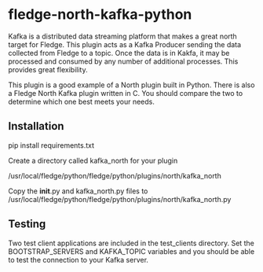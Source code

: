 # fledge-north-kafka-python

Kafka is a distributed data streaming platform that makes a great north target for Fledge. This plugin acts as a Kafka Producer sending the data collected from Fledge to a topic. Once the data is in Kakfa, it may be processed and consumed by any number of additional processes. This provides great flexibility.

This plugin is a good example of a North plugin built in Python. There is also a Fledge North Kafka plugin written in C. You should compare the two to determine which one best meets your needs.

## Installation

pip install requirements.txt

Create a directory called kafka_north for your plugin  
  
/usr/local/fledge/python/fledge/python/plugins/north/kafka_north

Copy the __init__.py and kafka_north.py files to /usr/local/fledge/python/fledge/python/plugins/north/kafka_north.py


## Testing
Two test client applications are included in the test_clients directory. Set the BOOTSTRAP_SERVERS and KAFKA_TOPIC variables and you should be able to test the connection to your Kafka server.


